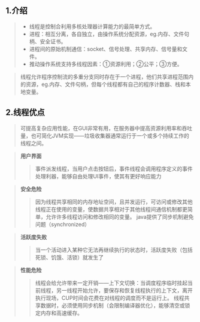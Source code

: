 ## 1.介绍
>- 线程是控制合利用多核处理器计算能力的最简单方式。
>- 进程：相互分离，各自独立，由操作系统分配资源，eg.内存、文件句柄、安全证书。
>- 进程间的原始机制通信：socket、信号处理、共享内存、信号量和文件。
>- 推动操作系统支持多线程因素：①资源利用；②公平；③方便。

>线程允许程序控制流的多重分支同时存在于一个进程，他们共享进程范围内的资源，eg.内存、文件句柄，但每个线程都有自己的程序计数器、栈和本地变量。

## 2.线程优点
>可提高复杂应用性能，在GUI非常有用，在服务器中提高资源利用率和吞吐量，也可简化JVM实现——垃圾收集器通常运行于一个或多个持续工作的线程之间。

>**用户界面**
>>事件派发线程，当用户点击按钮后，事件线程会调用程序定义的事件处理利器，能够自由处理UI事件，使其有更好响应能力


>**安全危险**
>>因为线程共享相同的内存地址空间，且并发运行，可访问或修改其他线程正在使用的变量，使数据共享相对于其他线程间通信机制都更简单，允许许多线程访问和修改相同的变量。
java提供了同步机制避免问题（synchronized）

>**活跃度失败**  
>>当一个活动进入某种它无法再继续执行的状态时，活跃度失败（包括死锁、饥饿、活锁）就发生了

>**性能危险**
>>线程会给允许带来一定开销——上下文切换：当调度程序临时挂起当前线程，另一线程开始允许，要保存和恢复线程执行的上下文，离开执行现场，CUP时间会花费在对线程的调度而不是运行上。
线程共享数据时，必须使用同步机制（会限制编译器优化），能够清空或锁定内存和高速缓存。
